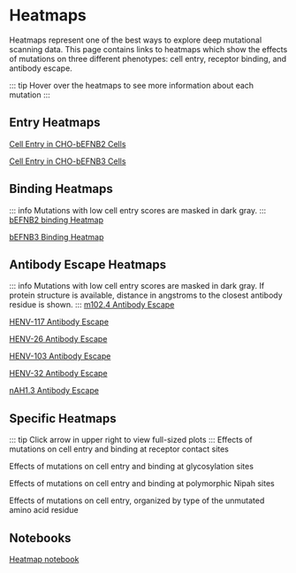 # Heatmaps

Heatmaps represent one of the best ways to explore deep mutational scanning data. This page contains links to heatmaps which show the effects of mutations on three different phenotypes: cell entry, receptor binding, and antibody escape. 

::: tip
Hover over the heatmaps to see more information about each mutation
:::

## Entry Heatmaps
<a href="htmls/E2_entry_heatmap.html" target="_self">Cell Entry in CHO-bEFNB2 Cells</a>

<a href="htmls/E3_entry_heatmap.html" target="_self">Cell Entry in CHO-bEFNB3 Cells</a>

## Binding Heatmaps
::: info
Mutations with low cell entry scores are masked in dark gray.
:::
<a href="htmls/E2_binding_heatmap.html" target="_self">bEFNB2 binding Heatmap</a>

<a href="htmls/E3_binding_heatmap.html" target="_self">bEFNB3 Binding Heatmap</a>

## Antibody Escape Heatmaps
::: info
Mutations with low cell entry scores are masked in dark gray.
If protein structure is available, distance in angstroms to the closest antibody residue is shown.
:::
<a href="htmls/m102_heatmap_plot.html" target="_self">m102.4 Antibody Escape</a>

<a href="htmls/HENV117_heatmap_plot.html" target="_self">HENV-117 Antibody Escape</a>

<a href="htmls/HENV26_heatmap_plot.html" target="_self">HENV-26 Antibody Escape</a>

<a href="htmls/HENV103_heatmap_plot.html" target="_self">HENV-103 Antibody Escape</a>

<a href="htmls/HENV32_heatmap_plot.html" target="_self">HENV-32 Antibody Escape</a>

<a href="htmls/nAH1_heatmap_plot.html" target="_self">nAH1.3 Antibody Escape</a>


## Specific Heatmaps
::: tip
Click arrow in upper right to view full-sized plots
:::
Effects of mutations on cell entry and binding at receptor contact sites
<Altair :showShadow="true" :spec-url="'htmls/combined_entry_binding_contact_heatmaps.html'"></Altair>

Effects of mutations on cell entry and binding at glycosylation sites
<Altair :showShadow="false" :spec-url="'htmls/glycan_sites_img_heatmap.html'"></Altair>

Effects of mutations on cell entry and binding at polymorphic Nipah sites
<Altair :showShadow="true" :spec-url="'htmls/nipah_poly_sites_img_heatmap.html'"></Altair>

Effects of mutations on cell entry, organized by type of the unmutated amino acid residue 
<Altair :showShadow="true" :spec-url="'htmls/E3_entry_AA_prop_heatmap.html'"></Altair>

## Notebooks

<a href="notebooks/plot_heatmaps.html" target="_self">Heatmap notebook</a>


